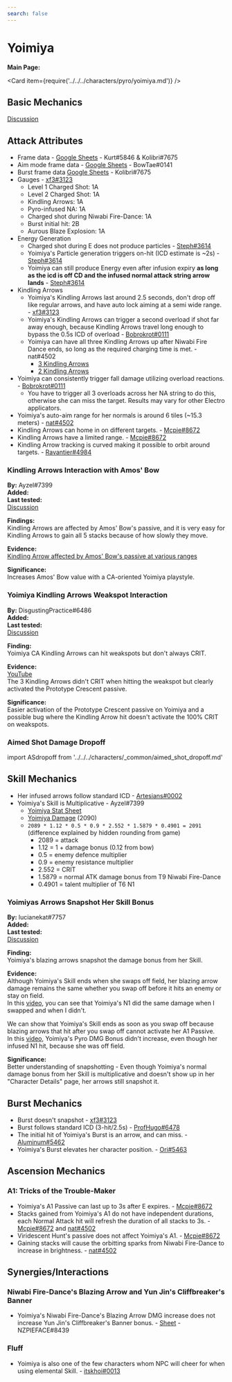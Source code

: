```yaml
---
search: false
---
```


# Yoimiya

**Main Page:**

<Card item={require('../../../characters/pyro/yoimiya.md')} />

## Basic Mechanics

[Discussion](https://tickets.deeznuts.moe/ticket-archive/attachments_867272710715736064_878384023569825852_transcript-yoimiya-basic-mechanics.html)

## Attack Attributes

* Frame data - [Google Sheets](https://docs.google.com/spreadsheets/d/1DYYiGSNeFekVt3eQQC_MujkLCd_8rgPIIlpPNvwHKTA/edit?usp=sharing) - Kurt\#5846 & Kolibri\#7675
* Aim mode frame data - [Google Sheets](https://docs.google.com/spreadsheets/d/187T-SngEZUUordjY_K_tF_DdvHjQju9CoBJdp2eJOis/edit?usp=sharing) - BowTae\#0141
* Burst frame data [Google Sheets](https://docs.google.com/spreadsheets/d/1zCwdd6_KYFqMD4OQ_llGLdDshoZTu_1pmAMysxGDQvs/edit?usp=sharing) - Kolibri\#7675
* Gauges - [xf3#3123](https://imgur.com/a/cmgaCZm)
  * Level 1 Charged Shot: 1A
  * Level 2 Charged Shot: 1A
  * Kindling Arrows: 1A
  * Pyro-infused NA: 1A
  * Charged shot during Niwabi Fire-Dance: 1A
  * Burst initial hit: 2B
  * Aurous Blaze Explosion: 1A
* Energy Generation
  * Charged shot during E does not produce particles - [Steph#3614](https://imgur.com/yml32cI)
  * Yoimiya's Particle generation triggers on-hit (ICD estimate is ~2s) - [Steph#3614](https://imgur.com/zUi3Gxq)
  * Yoimiya can still produce Energy even after infusion expiry **as long as the icd is off CD and the infused normal attack string arrow lands** - [Steph#3614](https://imgur.com/L7RiFfc)
* Kindling Arrows
  * Yoimiya's Kindling Arrows last around 2.5 seconds, don't drop off like regular arrows, and have auto lock aiming at a semi wide range. - [xf3#3123](https://imgur.com/a/l8wot7Y)
  * Yoimiya's Kindling Arrows can trigger a second overload if shot far away enough, because Kindling Arrows travel long enough to bypass the 0.5s ICD of overload - [Bobrokrot#0111](https://youtu.be/rlEAqvFFAfQ)
  * Yoimiya can have all three Kindling Arrows up after Niwabi Fire Dance ends, so long as the required charging time is met. - nat#4502
    * [3 Kindling Arrows](https://youtu.be/XEAJ9ssLmv4)
    * [2 Kindling Arrows](https://youtu.be/G50c8wvMqL4)
* Yoimiya can consistently trigger fall damage utilizing overload reactions. - [Bobrokrot#0111](https://youtu.be/T4niW6uCsC0)
  * You have to trigger all 3 overloads across her NA string to do this, otherwise she can miss the target. Results may vary for other Electro applicators.
* Yoimiya's auto-aim range for her normals is around 6 tiles (~15.3 meters) - [nat#4502](https://youtu.be/jUOaFM4R9AQ)
* Kindling Arrows can home in on different targets. - [Mcpie#8672](https://i.imgur.com/sbQgjv8.mp4)
* Kindling Arrows have a limited range. - [Mcpie#8672](https://i.imgur.com/3bgYXfR.mp4)
* Kindling Arrow tracking is curved making it possible to orbit around targets. - [Ravantier#4984](https://imgur.com/mtpNOud)

### Kindling Arrows Interaction with Amos' Bow

**By:** Ayzel\#7399  
**Added:** <Version date="2021-11-11" />  
**Last tested:** <VersionHl date="2021-11-11" />  
[Discussion](https://tickets.deeznuts.moe/ticket-archive/attachments_908499139703214080_908507642199150652_transcript-yoi-kindling-arrows-and-amos.html)

**Findings:**  
 Kindling Arrows are affected by Amos' Bow's passive, and it is very easy for Kindling Arrows to gain all 5 stacks because of how slowly they move.

**Evidence:**  
[Kindling Arrow affected by Amos' Bow's passive at various ranges](https://www.youtube.com/watch?v=-OAt8g15qkM&ab_channel=Ayzel)

**Significance:**  
Increases Amos' Bow value with a CA-oriented Yoimiya playstyle.

### Yoimiya Kindling Arrows Weakspot Interaction

**By:** DisgustingPractice\#6486  
**Added:** <Version date="2022-08-12" />  
**Last tested:** <VersionHl date="2022-08-12" />  
[Discussion](https://tickets.deeznuts.moe/transcripts/yoimiya-kindling-arrows-weakspot-interaction)

**Finding:**  
Yoimiya CA Kindling Arrows can hit weakspots but don't always CRIT.

**Evidence:**  
[YouTube](https://youtu.be/Ke_y0571V40)  
The 3 Kindling Arrows didn't CRIT when hitting the weakspot but clearly activated the Prototype Crescent passive.

**Significance:**  
Easier activation of the Prototype Crescent passive on Yoimiya and a possible bug where the Kindling Arrow hit doesn't activate the 100% CRIT on weakspots.

### Aimed Shot Damage Dropoff

import ASdropoff from '../../../characters/_common/aimed_shot_dropoff.md'

<ASdropoff />

## Skill Mechanics

* Her infused arrows follow standard ICD - [Artesians#0002](https://imgur.com/lebjy1p)
* Yoimiya's Skill is Multiplicative - Ayzel#7399
  * [Yoimiya Stat Sheet](https://i.imgur.com/zEBS0cvh.jpg)
  * [Yoimiya Damage](https://i.imgur.com/3jaKFjV.png) (2090)
  * `2089 * 1.12 * 0.5 * 0.9 * 2.552 * 1.5879 * 0.4901 = 2091` (difference explained by hidden rounding from game)
    * 2089 = attack
    * 1.12 = 1 + damage bonus (0.12 from bow)
    * 0.5 = enemy defence multiplier
    * 0.9 = enemy resistance multiplier
    * 2.552 = CRIT
    * 1.5879 = normal ATK damage bonus from T9 Niwabi Fire-Dance
    * 0.4901 = talent multiplier of T6 N1

### Yoimiyas Arrows Snapshot Her Skill Bonus

**By:** lucianekat\#7757  
**Added:** <Version date="2022-07-18" />  
**Last tested:** <VersionHl date="2022-07-18" />  
[Discussion](https://tickets.deeznuts.moe/transcripts/yoimiyas-arrows-snapshot-her-skill-bonus)

**Finding:**  
Yoimiya's blazing arrows snapshot the damage bonus from her Skill.

**Evidence:**  
Although Yoimiya's Skill ends when she swaps off field, her blazing arrow damage remains the same whether you swap off before it hits an enemy or stay on field.  
In this [video](https://youtu.be/xqTe-y5g7Ds), you can see that Yoimiya's N1 did the same damage when I swapped and when I didn't.

We can show that Yoimiya's Skill ends as soon as you swap off because blazing arrows that hit after you swap off cannot activate her A1 Passive.  
In this [video](https://youtu.be/zw-yje0DMMw), Yoimiya's Pyro DMG Bonus didn't increase, even though her infused N1 hit, because she was off field.

**Significance:**  
Better understanding of snapshotting - Even though Yoimiya's normal damage bonus from her Skill is multiplicative and doesn't show up in her "Character Details" page, her arrows still snapshot it.

## Burst Mechanics

* Burst doesn't snapshot - [xf3#3123](https://i.imgur.com/gQwo7gs.mp4)
* Burst follows standard ICD (3-hit/2.5s) - [ProfHugo#6478](https://www.youtube.com/watch?v=XcWfDIDdyEE)
* The initial hit of Yoimiya's Burst is an arrow, and can miss. - [Aluminum#5462](https://youtu.be/mBOPnKHIHtg)
* Yoimiya's Burst elevates her character position. - [Ori#5463](https://youtu.be/-QKEeCRe2Vw)

## Ascension Mechanics

### A1: Tricks of the Trouble-Maker

* Yoimiya's A1 Passive can last up to 3s after E expires. - [Mcpie#8672](https://i.imgur.com/pIa4ptP.mp4)
* Stacks gained from Yoimiya's A1 do not have independent durations, each Normal Attack hit will refresh the duration of all stacks to 3s. - [Mcpie#8672](https://i.imgur.com/aItiOYk.mp4) and [nat#4502](https://youtu.be/ykg2reBFBDI)
* Viridescent Hunt's passive does not affect Yoimiya's A1. - [Mcpie#8672](https://i.imgur.com/aItiOYk.mp4)
* Gaining stacks will cause the orbitting sparks from Niwabi Fire-Dance to increase in brightness. - [nat#4502](https://youtu.be/GdQM8qDQ6O8)

## Synergies/Interactions

### Niwabi Fire-Dance's Blazing Arrow and Yun Jin's Cliffbreaker's Banner

* Yoimiya's Niwabi Fire-Dance's Blazing Arrow DMG increase does not increase Yun Jin's Cliffbreaker's Banner bonus. - [Sheet](https://docs.google.com/spreadsheets/d/1IsvKVQEc425ObfG1Ak2X8EzI0rCs6sfyBvCgfXInSVM/) - NZPIEFACE\#8439

### Fluff

* Yoimiya is also one of the few characters whom NPC will cheer for when using elemental Skill. - [itskhoi#0013](https://www.youtube.com/watch?v=9YkInN2GsUA)
